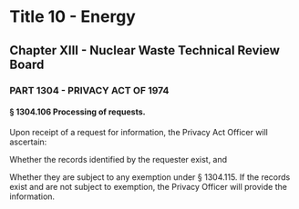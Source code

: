 
# Title 10 - Energy
## Chapter XIII - Nuclear Waste Technical Review Board
### PART 1304 - PRIVACY ACT OF 1974
#### § 1304.106 Processing of requests.

Upon receipt of a request for information, the Privacy Act Officer will ascertain:

Whether the records identified by the requester exist, and

Whether they are subject to any exemption under § 1304.115. If the records exist and are not subject to exemption, the Privacy Officer will provide the information.
